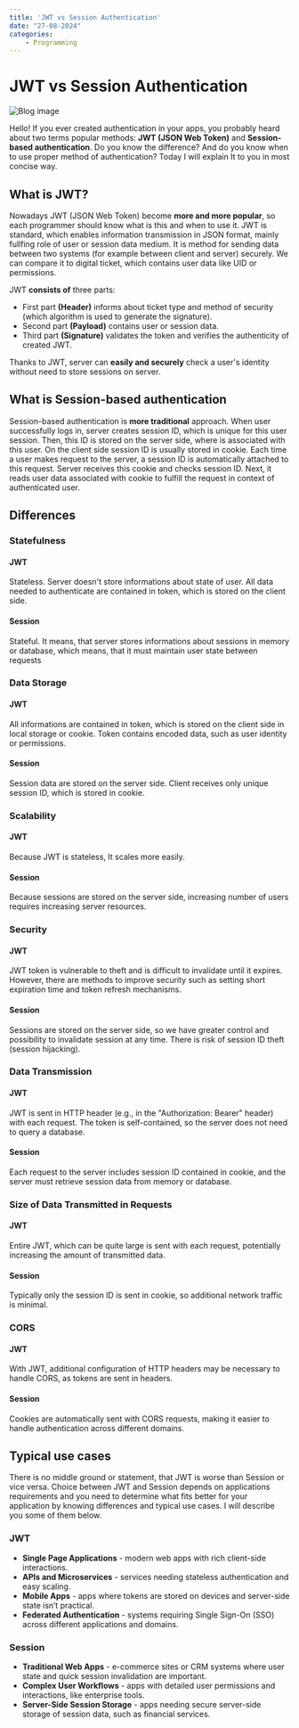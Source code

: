 ```yaml
---
title: 'JWT vs Session Authentication'
date: "27-08-2024"
categories:
    - Programming
---
```


# JWT vs Session Authentication

![Blog image](/programming/programming-jwt-session.png)

Hello! If you ever created authentication in your apps, you probably heard about two terms popular methods: **JWT (JSON Web Token)** and **Session-based authentication**. Do you know the difference? And do you know when to use proper method of authentication? Today I will explain It to you in most concise way.

## What is JWT?

Nowadays JWT (JSON Web Token) become **more and more popular**, so each programmer should know what is this and when to use it. JWT is standard, which enables information transmission in JSON format, mainly fullfing role of user or session data medium. It is method for sending data between two systems (for example between client and server) securely. We can compare it to digital ticket, which contains user data like UID or permissions.

JWT **consists of** three parts:

- First part **(Header)** informs about ticket type and method of security (which algorithm is used to generate the signature).
- Second part **(Payload)** contains user or session data.
- Third part **(Signature)** validates the token and verifies the authenticity of created JWT.

Thanks to JWT, server can **easily and securely** check a user's identity without need to store sessions on server.

## What is Session-based authentication

Session-based authentication is **more traditional** approach. When user successfully logs in, server creates session ID, which is unique for this user session. Then, this ID is stored on the server side, where is associated with this user. On the client side session ID is usually stored in cookie. Each time a user makes request to the server, a session ID is automatically attached to this request. Server receives this cookie and checks session ID. Next, it reads user data associated with cookie to fulfill the request in context of authenticated user.

## Differences

### Statefulness

#### JWT

Stateless. Server doesn't store informations about state of user. All data needed to authenticate are contained in token, which is stored on the client side.

#### Session

Stateful. It means, that server stores informations about sessions in memory or database, which means, that it must maintain user state between requests

### Data Storage

#### JWT

All informations are contained in token, which is stored on the client side in local storage or cookie. Token contains encoded data, such as user identity or permissions.

#### Session

Session data are stored on the server side. Client receives only unique session ID, which is stored in cookie.

### Scalability

#### JWT

Because JWT is stateless, It scales more easily.

#### Session

Because sessions are stored on the server side, increasing number of users requires increasing server resources.

### Security

#### JWT

JWT token is vulnerable to theft and is difficult to invalidate until it expires. However, there are methods to improve security such as setting short expiration time and token refresh mechanisms.

#### Session

Sessions are stored on the server side, so we have greater control and possibility to invalidate session at any time. There is risk of session ID theft (session hijacking).

### Data Transmission

#### JWT

JWT is sent in HTTP header (e.g., in the "Authorization: Bearer" header) with each request. The token is self-contained, so the server does not need to query a database.

#### Session

Each request to the server includes session ID contained in cookie, and the server must retrieve session data from memory or database.

### Size of Data Transmitted in Requests

#### JWT

Entire JWT, which can be quite large is sent with each request, potentially increasing the amount of transmitted data.

#### Session

Typically only the session ID is sent in cookie, so additional network traffic is minimal.

### CORS

#### JWT

With JWT, additional configuration of HTTP headers may be necessary to handle CORS, as tokens are sent in headers.

#### Session

Cookies are automatically sent with CORS requests, making it easier to handle authentication across different domains.

## Typical use cases

There is no middle ground or statement, that JWT is worse than Session or vice versa. Choice between JWT and Session depends on applications requirements and you need to determine what fits better for your application by knowing differences and typical use cases. I will describe you some of them below.

### JWT

- **Single Page Applications** - modern web apps with rich client-side interactions.
- **APIs and Microservices** - services needing stateless authentication and easy scaling.
- **Mobile Apps** - apps where tokens are stored on devices and server-side state isn’t practical.
- **Federated Authentication** - systems requiring Single Sign-On (SSO) across different applications and domains.

### Session

- **Traditional Web Apps** - e-commerce sites or CRM systems where user state and quick session invalidation are important.
- **Complex User Workflows** - apps with detailed user permissions and interactions, like enterprise tools.
- **Server-Side Session Storage** - apps needing secure server-side storage of session data, such as financial services.